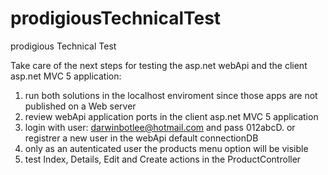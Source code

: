 # prodigiousTechnicalTest
prodigious Technical Test

Take care of the next steps for testing the asp.net webApi and the client asp.net MVC 5 application:

1. run both solutions in the localhost enviroment since those apps are not published on a Web server
2. review webApi application ports in the client asp.net MVC 5 application
3. login with user: darwinbotlee@hotmail.com and pass 012abcD. or registrer a new user in the webApi default connectionDB
4. only as an autenticated user the products menu option will be visible
5. test Index, Details, Edit and Create actions in the ProductController
